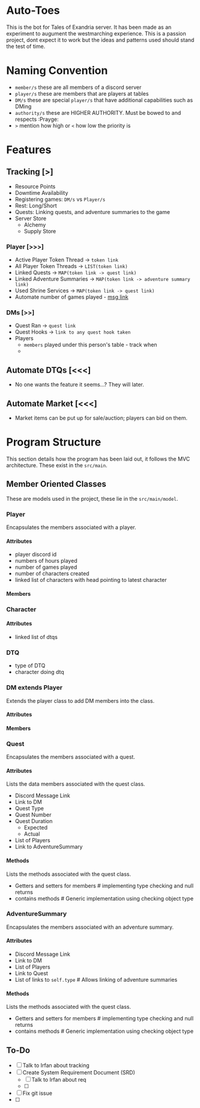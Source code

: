 # Auto-Toes
This is the bot for Tales of Exandria server. It has been made as an experiment to augument the westmarching experience. This is a passion project, dont expect it to work but the ideas and patterns used should stand the test of time.

# Naming Convention
- `member/s` these are all members of a discord server
- `player/s` these are members that are players at tables
- `DM/s` these are special `player/s` that have additional capabilities such as DMing
- `authority/s` these are HIGHER AUTHORITY. Must be bowed to and respects :Prayge:
- `>` mention how high or `<` how low the priority is

# Features

## Tracking [>]
- Resource Points
- Downtime Availability
- Registering games: `DM/s` vs `Player/s`
- Rest: Long/Short
- Quests: Linking quests, and adventure summaries to the game
- Server Store
    - Alchemy
    - Supply Store

### Player [>>>]
- Active Player Token Thread -> `token link`
- All Player Token Threads -> `LIST(token link)`
- Linked Quests -> `MAP(token link -> quest link)`
- Linked Adventure Summaries -> `MAP(token link -> adventure summary link)`
- Used Shrine Services -> `MAP(token link -> quest link)`
- Automate number of games played - [msg link](https://discord.com/channels/1199048900452036699/1236960180793639002)


### DMs [>>]
- Quest Ran -> `quest link`
- Quest Hooks -> `link to any quest hook taken`
- Players
    - `members` played under this person's table - track when
    - 

## Automate DTQs [<<<]
- No one wants the feature it seems...? They will later.

## Automate Market [<<<]
- Market items can be put up for sale/auction; players can bid on them.

# Program Structure
This section details how the program has been laid out, it follows the MVC architecture. These exist in the `src/main`.
## Member Oriented Classes
These are models used in the project, these lie in the `src/main/model`.
### Player
Encapsulates the members associated with a player.
#### Attributes
- player discord id
- numbers of hours played
- number of games played
- number of characters created
- linked list of characters with head pointing to latest character
#### Members

### Character
#### Attributes
- linked list of dtqs

### DTQ
- type of DTQ
- character doing dtq

### DM extends Player
Extends the player class to add DM members into the class.
#### Attributes
#### Members

### Quest
Encapsulates the members associated with a quest. 
#### Attributes
Lists the data members associated with the quest class.
- Discord Message Link
- Link to DM
- Quest Type
- Quest Number
- Quest Duration
    - Expected
    - Actual
- List of Players
- Link to AdventureSummary
#### Methods
Lists the methods associated with the quest class.
- Getters and setters for members # implementing type checking and null returns
- contains methods # Generic implementation using checking object type

### AdventureSummary
Encapsulates the members associated with an adventure summary.
#### Attributes
- Discord Message Link
- Link to DM
- List of Players
- Link to Quest
- List of links to `self.type` # Allows linking of adventure summaries
#### Methods
Lists the methods associated with the quest class.
- Getters and setters for members # implementing type checking and null returns
- contains methods # Generic implementation using checking object type

## To-Do
- [ ] Talk to Irfan about tracking
- [ ] Create System Requirement Document (SRD)
    - [ ] Talk to Irfan about req
    - [ ] 
- [ ] Fix git issue
- [ ] 